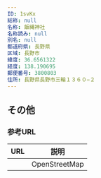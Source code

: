 ```yaml
---
ID: 1svKx
総称: null
名称: 飯縄神社
名称読み: null
別名: null
都道府県: 長野県
区域: 長野市
緯度: 36.6561322
経度: 138.190695
郵便番号: 3800803
住所: 長野県長野市三輪１３６０−２
---
```


## その他

### 参考URL

| URL | 説明          |
| --- | ------------- |
|     | OpenStreetMap |
